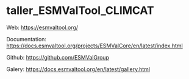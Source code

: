 # taller_ESMValTool_CLIMCAT

Web:
https://esmvaltool.org/ 

Documentation:
https://docs.esmvaltool.org/projects/ESMValCore/en/latest/index.html 

Github:
https://github.com/ESMValGroup 

Galery:
https://docs.esmvaltool.org/en/latest/gallery.html 
